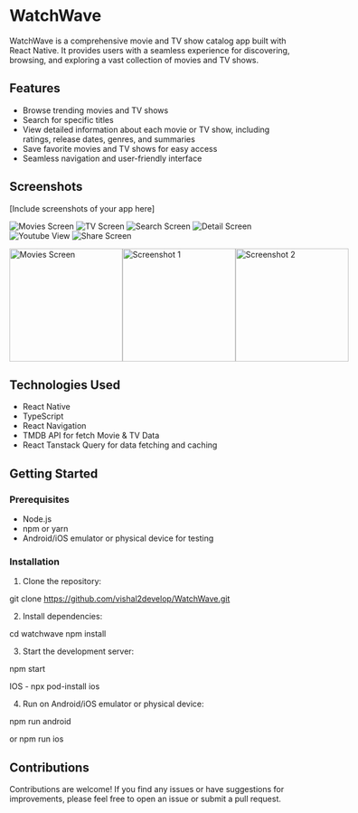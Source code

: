 # WatchWave

WatchWave is a comprehensive movie and TV show catalog app built with React Native. It provides users with a seamless experience for discovering, browsing, and exploring a vast collection of movies and TV shows.

## Features

- Browse trending movies and TV shows
- Search for specific titles
- View detailed information about each movie or TV show, including ratings, release dates, genres, and summaries
- Save favorite movies and TV shows for easy access
- Seamless navigation and user-friendly interface

## Screenshots

[Include screenshots of your app here]

![Movies Screen](/Screenshots/Movies_Screen.png)
![TV Screen](/Screenshots/TV_Screen.png)
![Search Screen](/Screenshots/Search_Screen.png)
![Detail Screen](/Screenshots/Detail_Screen.png)
![Youtube View](/Screenshots/Youtube_View.png)
![Share Screen](/Screenshots/Share_Screen.png)

<!-- <img src="/Screenshots/Movies_Screen.png" alt="Movies Screen" width="200" height=""/> -->

<div style="display: flex; justify-content: space-between;">
<img src="/Screenshots/Movies_Screen.png" alt="Movies Screen" width="200" height=""/>
  <img src="/Screenshots/TV_Screen.png" alt="Screenshot 1" width="200" />
  <img src="/Screenshots/Search_Screen.png" alt="Screenshot 2" width="200" />
</div>

## Technologies Used

- React Native
- TypeScript
- React Navigation
- TMDB API for fetch Movie & TV Data
- React Tanstack Query for data fetching and caching

## Getting Started

### Prerequisites

- Node.js
- npm or yarn
- Android/iOS emulator or physical device for testing

### Installation

1. Clone the repository:

git clone https://github.com/vishal2develop/WatchWave.git

2. Install dependencies:

cd watchwave
npm install

3. Start the development server:

npm start

IOS - npx pod-install ios

4. Run on Android/iOS emulator or physical device:

npm run android

or
npm run ios

## Contributions

Contributions are welcome! If you find any issues or have suggestions for improvements, please feel free to open an issue or submit a pull request.
